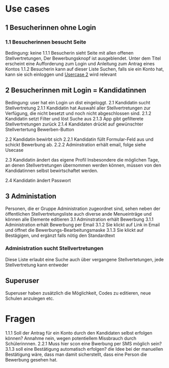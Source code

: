 # Use cases

## 1 Besucherinnen ohne Login
### 1.1 Besucherinnen besucht Seite
Bedingung: keine
1.1.1 Besucherin sieht Seite mit allen offenen Stellvertretungen, Der Bewerbungsknopf ist ausgeblendet. Unter dem Titel erscheint eine Aufforderung zum Login und Anleitung zum Antrag eines Kontos
1.1.2 Besucherin kann auf dieser Liste Suchen, falls sie ein Konto hat, kann sie sich einloggen und [Usercase 2](#2-besucherinnen-mit-login--kandidatinnen) wird relevant

## 2 Besucherinnen mit Login = Kandidatinnen
Bedingung: user hat ein Login un dist eingeloggt.
2.1 Kandidatin sucht Stellvertretung
2.1.1 Kandidatin hat Auswahl aller Stellvertretungen zur Verfügung, die nicht besetzt und noch nicht abgeschlossen sind.
2.1.2 Kandidatin setzt Filter und löst Suche aus
2.1.3 App gibt gefilterete Stellvertretungen zurück
2.1.4 Kandidaten drückt auf gewünschter Stellvertertung Bewerben-Button

2.2 Kandidatin bewirbt sich
2.2.1 Kandidatin füllt Formular-Feld aus und schickt Bewerbung ab. 
2.2.2 Adminstration erhält email, folge siehe Usecase 

2.3 Kandidatin ändert das eigene Profil
Insbesondere die möglichen Tage, an denen Stellvertretungen übernommen werden können, müssen von den Kandidatinnen selbst bewirtschaftet werden.  

2.4 Kandidatin ändert Passwort

## 3 Administation
Personen, die er Gruppe Administration zugeordnet sind, sehen neben der öffentlichen Stellvertretungsliste auch diverse ande Menueinträge und können alle Elemente editieren
3.1 Adminstration erhält Bewerbung
3.1.1 Administration erhält Bewerbung per Email
3.1.2 Sie klickt auf Link in Email und öffnet die Bewerbungs-Bearbeitungsmaske 
3.1.3 Sie klickt auf Bestägigen, und ergänzt falls nötig den Standardtext

### Administration sucht Stellvertretungen
Diese Liste erlaubt eine Suche auch über vergangene Stellvertetungen, jede Stellvertretung kann entweder 

## Superuser
Superuser haben zusätzlich die Möglichkeit, Codes zu editieren, neue Schulen anzulegen etc.


# Fragen
1.1.1 Soll der Antrag für ein Konto durch den Kandidaten selbst erfolgen können? Annahme nein, wegen potentiellem Missbrauch durch Schülerinnnen.
2.2.1 Muss hier scon eine Bwerbung per SMS möglich sein? 
3.1.3 soll eine Bestätigung automatisch erfolgen? die Idee bei der manuellen Bestätigung wäre, dass man damit sicherstellt, dass eine Person die Bewerbung gesehen hat. 